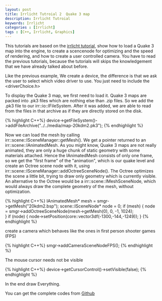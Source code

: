 ```yaml
---
layout: post
title: Irrlicht Tutroial 2  Quake 3 map
description: Irrlicht Tutroial
keywords: Irrlicht
categories : [Irrlicht]
tags : [C++, Irrlicht, Graphics]
---
```


This tutorials are based on the [irrlicht tutorial](http://irrlicht.sourceforge.net/docu), show how to load a Quake 3 map into the engine, to create a scencenode for optimizing and the speed of rendering, and how to create a user controlled camera. You have to read the previous tutorials, because the tutorials will skips the knowledgement that we have already talked about before.

Like the previous example, We create a device, the difference is that we ask the user to select which video driver to use. You just need to include the <driverChoice.h>

To display the Quake 3 map, we first need to load it. Quake 3 maps are packed into .pk3 files which are nothing else than .zip files. So we add the .pk3 file to our irr::io::IFileSystem. After it was added, we are able to read from the files in that archive as if they are directly stored on the disk.

{% highlight C++%}
device->getFileSystem()->addFileArchive("../../media/map-20kdm2.pk3");
{% endhighlight %}

Now we can load the mesh by calling irr::scene::ISceneManager::getMesh(). We get a pointer returned to an irr::scene::IAnimatedMesh. As you might know, Quake 3 maps are not really animated, they are only a huge chunk of static geometry with some materials attached. Hence the IAnimatedMesh consists of only one frame, so we get the "first frame" of the "animation", which is our quake level and create an Octree scene node with it, using irr::scene::ISceneManager::addOctreeSceneNode(). The Octree optimizes the scene a little bit, trying to draw only geometry which is currently visible. An alternative to the Octree would be a irr::scene::IMeshSceneNode, which would always draw the complete geometry of the mesh, without optimization. 

{% highlight C++%}
IAnimatedMesh* mesh = smgr->getMesh("20kdm2.bsp");
scene::ISceneNode* node = 0;
if (mesh) {
    node = smgr->addOctreeSceneNode(mesh->getMesh(0), 0, -1, 1024);   
}
if (node) {
	node->setPosition(core::vector3df(-1300,-144,-1249));
}
{% endhighlight %}

create a camera which behaves like the ones in first person shooter games (FPS)

{% highlight C++%}
smgr->addCameraSceneNodeFPS();
{% endhighlight %}

The mouse cursor needs not be visible

{% highlight C++%}
device->getCursorControl()->setVisible(false);
{% endhighlight %}

In the end draw Everything.

You can get the complete codes from [Github](https://github.com/Shanshan-IC/irrlicht/tree/master/examples/02.Quake3Map)
